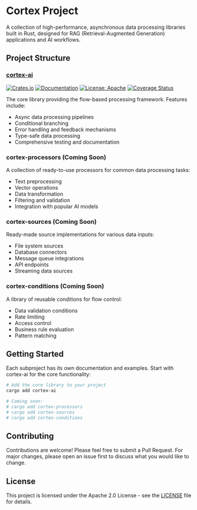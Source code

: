  # Cortex Project

A collection of high-performance, asynchronous data processing libraries built in Rust, designed for RAG (Retrieval-Augmented Generation) applications and AI workflows.

## Project Structure

### [cortex-ai](./cortex-ai/README.md)
[![Crates.io](https://img.shields.io/crates/v/cortex-ai.svg)](https://crates.io/crates/cortex-ai)
[![Documentation](https://docs.rs/cortex-ai/badge.svg)](https://docs.rs/cortex-ai)
[![License: Apache](https://img.shields.io/badge/License-Apache-blue.svg)](https://opensource.org/license/apache-2-0)
[![Coverage Status](https://codecov.io/gh/intelliseek/cortex-ai/branch/main/graph/badge.svg)](https://codecov.io/gh/intelliseek/cortex-ai)

The core library providing the flow-based processing framework. Features include:
- Async data processing pipelines
- Conditional branching
- Error handling and feedback mechanisms
- Type-safe data processing
- Comprehensive testing and documentation

### cortex-processors (Coming Soon)
A collection of ready-to-use processors for common data processing tasks:
- Text preprocessing
- Vector operations
- Data transformation
- Filtering and validation
- Integration with popular AI models

### cortex-sources (Coming Soon)
Ready-made source implementations for various data inputs:
- File system sources
- Database connectors
- Message queue integrations
- API endpoints
- Streaming data sources

### cortex-conditions (Coming Soon)
A library of reusable conditions for flow control:
- Data validation conditions
- Rate limiting
- Access control
- Business rule evaluation
- Pattern matching

## Getting Started

Each subproject has its own documentation and examples. Start with cortex-ai for the core functionality:

```bash
# Add the core library to your project
cargo add cortex-ai

# Coming soon:
# cargo add cortex-processors
# cargo add cortex-sources
# cargo add cortex-conditions
```

## Contributing

Contributions are welcome! Please feel free to submit a Pull Request. For major changes, please open an issue first to discuss what you would like to change.

## License

This project is licensed under the Apache 2.0 License - see the [LICENSE](LICENSE) file for details.